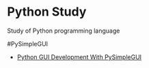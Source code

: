 # Python Study

Study of Python programming language

#PySimpleGUI
- [Python GUI Development With PySimpleGUI](https://www.youtube.com/watch?v=-_z2RPAH0Qk&ab_channel=RealPython)
